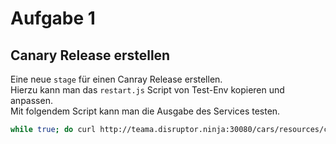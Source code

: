 # Aufgabe 1

## Canary Release erstellen
Eine neue `stage` für einen Canray Release erstellen.  
Hierzu kann man das `restart.js` Script von Test-Env kopieren und anpassen.  
Mit folgendem Script kann man die Ausgabe des Services testen.
```bash
while true; do curl http://teama.disruptor.ninja:30080/cars/resources/cars; echo ""; sleep 1; done
```
